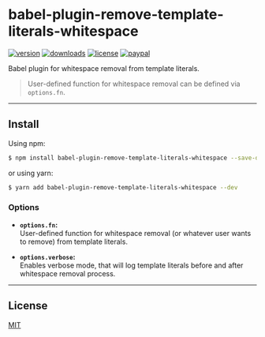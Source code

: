 # babel-plugin-remove-template-literals-whitespace

[![version](https://img.shields.io/npm/v/babel-plugin-remove-template-literals-whitespace.svg?style=flat)][npm]
[![downloads](https://img.shields.io/npm/dt/babel-plugin-remove-template-literals-whitespace.svg?style=flat)][npm]
[![license](https://img.shields.io/npm/l/babel-plugin-remove-template-literals-whitespace.svg?style=flat)][mit]
[![paypal](https://img.shields.io/badge/donate-paypal-blue.svg?colorB=0070ba&style=flat)](https://paypal.me/oliverfindl)

Babel plugin for whitespace removal from template literals.

> User-defined function for whitespace removal can be defined via `options.fn`.

---

## Install

Using npm:

```bash
$ npm install babel-plugin-remove-template-literals-whitespace --save-dev
```

or using yarn:

```bash
$ yarn add babel-plugin-remove-template-literals-whitespace --dev
```

### Options

* **`options.fn`:**  
User-defined function for whitespace removal (or whatever user wants to remove) from template literals.

* **`options.verbose`:**  
Enables verbose mode, that will log template literals before and after whitespace removal process.

---

## License

[MIT][mit]

[mit]: https://opensource.org/licenses/MIT
[npm]: https://www.npmjs.com/package/babel-plugin-remove-template-literals-whitespace